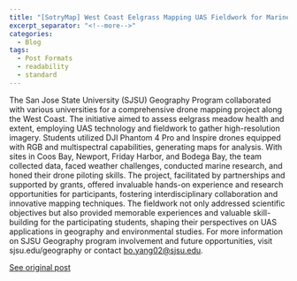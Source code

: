 ```yaml
---
title: "[SotryMap] West Coast Eelgrass Mapping UAS Fieldwork for Marine Ecology Assessment"
excerpt_separator: "<!--more-->"
categories:
  - Blog
tags:
  - Post Formats
  - readability
  - standard
---
```

The San Jose State University (SJSU) Geography Program collaborated with various universities for a comprehensive drone mapping project along the West Coast. The initiative aimed to assess eelgrass meadow health and extent, employing UAS technology and fieldwork to gather high-resolution imagery. Students utilized DJI Phantom 4 Pro and Inspire drones equipped with RGB and multispectral capabilities, generating maps for analysis. With sites in Coos Bay, Newport, Friday Harbor, and Bodega Bay, the team collected data, faced weather challenges, conducted marine research, and honed their drone piloting skills. The project, facilitated by partnerships and supported by grants, offered invaluable hands-on experience and research opportunities for participants, fostering interdisciplinary collaboration and innovative mapping techniques. The fieldwork not only addressed scientific objectives but also provided memorable experiences and valuable skill-building for the participating students, shaping their perspectives on UAS applications in geography and environmental studies. For more information on SJSU Geography program involvement and future opportunities, visit sjsu.edu/geography or contact bo.yang02@sjsu.edu.
<img src="{{ site.url }}{{ site.baseurl }}/assets/images/Posts/2022071601.jpg" alt="">

[See original post](https://storymaps.arcgis.com/stories/fc0e3f0d57f541f4a90e30ddf3778421)
